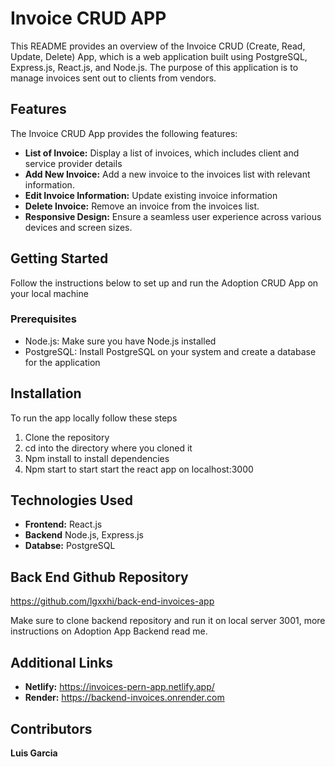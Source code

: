 # Invoice CRUD APP

This README provides an overview of the Invoice CRUD (Create, Read, Update, Delete) App, which is a web application built using PostgreSQL, Express.js, React.js, and Node.js. The purpose of this application is to manage invoices sent out to clients from vendors.

## Features

The Invoice CRUD App provides the following features:

- **List of Invoice:** Display a list of invoices, which includes client and service provider details
- **Add New Invoice:** Add a new invoice to the invoices list with relevant information.
- **Edit Invoice Information:** Update existing invoice information
- **Delete Invoice:** Remove an invoice from the invoices list.
- **Responsive Design:** Ensure a seamless user experience across various devices and screen sizes.

## Getting Started

Follow the instructions below to set up and run the Adoption CRUD App on your local machine

### Prerequisites

- Node.js: Make sure you have Node.js installed
- PostgreSQL: Install PostgreSQL on your system and create a database for the application

## Installation

To run the app locally follow these steps

1. Clone the repository
2. cd into the directory where you cloned it
3. Npm install to install dependencies
4. Npm start to start start the react app on localhost:3000

## Technologies Used

- **Frontend:** React.js
- **Backend** Node.js, Express.js
- **Databse:** PostgreSQL

## Back End Github Repository

https://github.com/lgxxhi/back-end-invoices-app

Make sure to clone backend repository and run it on local server 3001, more instructions on Adoption App Backend read me.

## Additional Links

- **Netlify:** https://invoices-pern-app.netlify.app/
- **Render:** https://backend-invoices.onrender.com

## Contributors


**Luis Garcia**
